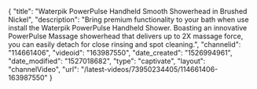 {
    "title": "Waterpik PowerPulse Handheld Smooth Showerhead in Brushed Nickel",
    "description": "Bring premium functionality to your bath when use install the Waterpik PowerPulse Handheld Shower. Boasting an innovative PowerPulse Massage showerhead that delivers up to 2X massage force, you can easily detach for close rinsing and spot cleaning.",
    "channelid": "114661406",
    "videoid": "163987550",
    "date_created": "1526994961",
    "date_modified": "1527018682",
    "type": "captivate",
    "layout": "channelVideo",
    "url": "\/latest-videos\/73950234405\/114661406-163987550"
}